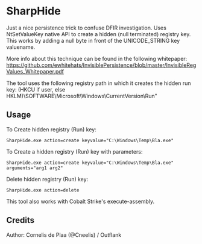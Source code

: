 # SharpHide
Just a nice persistence trick to confuse DFIR investigation.
Uses NtSetValueKey native API to create a hidden (null terminated) registry key.
This works by adding a null byte in front of the UNICODE_STRING key valuename.

More info about this technique can be found in the following whitepaper:
https://github.com/ewhitehats/InvisiblePersistence/blob/master/InvisibleRegValues_Whitepaper.pdf

The tool uses the following registry path in which it creates the hidden run key:
(HKCU if user, else HKLM)\SOFTWARE\Microsoft\Windows\CurrentVersion\Run"

## Usage
To Create hidden registry (Run) key:

```
SharpHide.exe action=create keyvalue="C:\Windows\Temp\Bla.exe" 
```

To Create a hidden registry (Run) key with parameters:

```
SharpHide.exe action=create keyvalue="C:\Windows\Temp\Bla.exe" arguments="arg1 arg2"
```

Delete hidden registry (Run) key:

```
SharpHide.exe action=delete
```

This tool also works with Cobalt Strike's execute-assembly.

## Credits
Author: Cornelis de Plaa (@Cneelis) / Outflank
